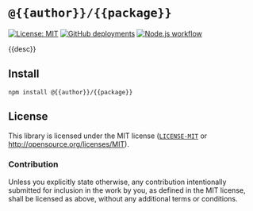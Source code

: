 # `@{{author}}/{{package}}`
[![License: MIT](https://img.shields.io/badge/License-MIT-blue.svg)](https://opensource.org/licenses/MIT)
[![GitHub deployments](https://img.shields.io/github/deployments/{{author}}/{{package}}/github-pages?label=deploy)](https://github.com/{{author}}/{{package}}/deployments/activity_log?environment=github-pages)
[![Node.js workflow](https://github.com/{{author}}/{{package}}/actions/workflows/main.yml/badge.svg)](https://github.com/{{author}}/{{package}}/actions/workflows/main.yml)

{{desc}}

## Install
```
npm install @{{author}}/{{package}}
```

## License
This library is licensed under the MIT license ([`LICENSE-MIT`](./LICENSE) or http://opensource.org/licenses/MIT).

### Contribution
Unless you explicitly state otherwise, any contribution intentionally submitted for inclusion in the work by you, as defined in the MIT license, shall be licensed as above, without any additional terms or conditions.
